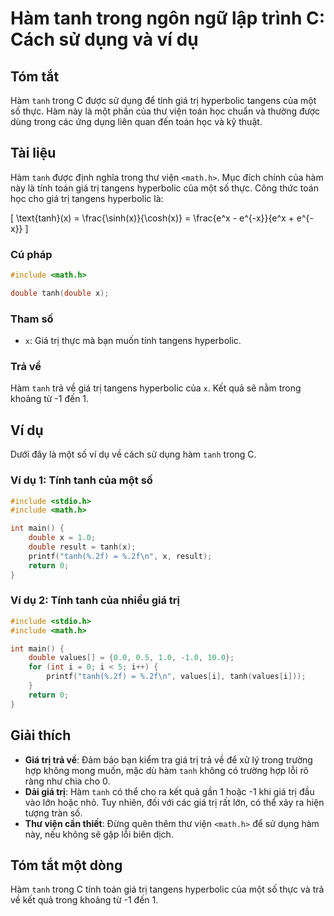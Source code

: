 <!--
Meta Description: # Hàm tanh trong ngôn ngữ lập trình C: Cách sử dụng và ví dụ ## Tóm tắt Hàm `tanh` trong C được sử dụng để tính giá trị hyperbolic tangens của một số ...
Meta Keywords: tanh, giá, trị, hàm, trong
-->

# Hàm tanh trong ngôn ngữ lập trình C: Cách sử dụng và ví dụ

## Tóm tắt
Hàm `tanh` trong C được sử dụng để tính giá trị hyperbolic tangens của một số thực. Hàm này là một phần của thư viện toán học chuẩn và thường được dùng trong các ứng dụng liên quan đến toán học và kỹ thuật.

## Tài liệu
Hàm `tanh` được định nghĩa trong thư viện `<math.h>`. Mục đích chính của hàm này là tính toán giá trị tangens hyperbolic của một số thực. Công thức toán học cho giá trị tangens hyperbolic là:

\[ \text{tanh}(x) = \frac{\sinh(x)}{\cosh(x)} = \frac{e^x - e^{-x}}{e^x + e^{-x}} \]

### Cú pháp
```c
#include <math.h>

double tanh(double x);
```

### Tham số
- `x`: Giá trị thực mà bạn muốn tính tangens hyperbolic.

### Trả về
Hàm `tanh` trả về giá trị tangens hyperbolic của `x`. Kết quả sẽ nằm trong khoảng từ -1 đến 1.

## Ví dụ
Dưới đây là một số ví dụ về cách sử dụng hàm `tanh` trong C.

### Ví dụ 1: Tính tanh của một số
```c
#include <stdio.h>
#include <math.h>

int main() {
    double x = 1.0;
    double result = tanh(x);
    printf("tanh(%.2f) = %.2f\n", x, result);
    return 0;
}
```

### Ví dụ 2: Tính tanh của nhiều giá trị
```c
#include <stdio.h>
#include <math.h>

int main() {
    double values[] = {0.0, 0.5, 1.0, -1.0, 10.0};
    for (int i = 0; i < 5; i++) {
        printf("tanh(%.2f) = %.2f\n", values[i], tanh(values[i]));
    }
    return 0;
}
```

## Giải thích
- **Giá trị trả về**: Đảm bảo bạn kiểm tra giá trị trả về để xử lý trong trường hợp không mong muốn, mặc dù hàm `tanh` không có trường hợp lỗi rõ ràng như chia cho 0.
- **Dải giá trị**: Hàm `tanh` có thể cho ra kết quả gần 1 hoặc -1 khi giá trị đầu vào lớn hoặc nhỏ. Tuy nhiên, đối với các giá trị rất lớn, có thể xảy ra hiện tượng tràn số.
- **Thư viện cần thiết**: Đừng quên thêm thư viện `<math.h>` để sử dụng hàm này, nếu không sẽ gặp lỗi biên dịch.

## Tóm tắt một dòng
Hàm `tanh` trong C tính toán giá trị tangens hyperbolic của một số thực và trả về kết quả trong khoảng từ -1 đến 1.
